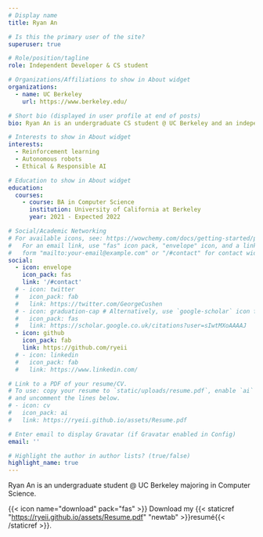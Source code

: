 ```yaml
---
# Display name
title: Ryan An

# Is this the primary user of the site?
superuser: true

# Role/position/tagline
role: Independent Developer & CS student

# Organizations/Affiliations to show in About widget
organizations:
  - name: UC Berkeley
    url: https://www.berkeley.edu/

# Short bio (displayed in user profile at end of posts)
bio: Ryan An is an undergraduate CS student @ UC Berkeley and an independent developer based in San Francisco Bay Area.

# Interests to show in About widget
interests:
  - Reinforcement learning
  - Autonomous robots
  - Ethical & Responsible AI

# Education to show in About widget
education:
  courses:
    - course: BA in Computer Science
      institution: University of California at Berkeley
      year: 2021 - Expected 2022

# Social/Academic Networking
# For available icons, see: https://wowchemy.com/docs/getting-started/page-builder/#icons
#   For an email link, use "fas" icon pack, "envelope" icon, and a link in the
#   form "mailto:your-email@example.com" or "/#contact" for contact widget.
social:
  - icon: envelope
    icon_pack: fas
    link: '/#contact'
  # - icon: twitter
  #   icon_pack: fab
  #   link: https://twitter.com/GeorgeCushen
  # - icon: graduation-cap # Alternatively, use `google-scholar` icon from `ai` icon pack
  #   icon_pack: fas
  #   link: https://scholar.google.co.uk/citations?user=sIwtMXoAAAAJ
  - icon: github
    icon_pack: fab
    link: https://github.com/ryeii
  # - icon: linkedin
  #   icon_pack: fab
  #   link: https://www.linkedin.com/

# Link to a PDF of your resume/CV.
# To use: copy your resume to `static/uploads/resume.pdf`, enable `ai` icons in `params.toml`,
# and uncomment the lines below.
# - icon: cv
#   icon_pack: ai
#   link: https://ryeii.github.io/assets/Resume.pdf

# Enter email to display Gravatar (if Gravatar enabled in Config)
email: ''

# Highlight the author in author lists? (true/false)
highlight_name: true
---
```


Ryan An is an undergraduate student @ UC Berkeley majoring in Computer Science.

{{< icon name="download" pack="fas" >}} Download my {{< staticref "https://ryeii.github.io/assets/Resume.pdf" "newtab" >}}resumé{{< /staticref >}}.
